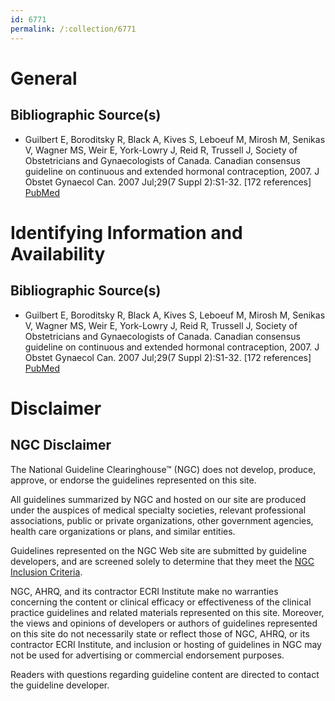 ```yaml
---
id: 6771
permalink: /:collection/6771
---
```


# General

## Bibliographic Source(s)

- Guilbert E, Boroditsky R, Black A, Kives S, Leboeuf M, Mirosh M, Senikas V, Wagner MS, Weir E, York-Lowry J, Reid R, Trussell J, Society of Obstetricians and Gynaecologists of Canada. Canadian consensus guideline on continuous and extended hormonal contraception, 2007. J Obstet Gynaecol Can. 2007 Jul;29(7 Suppl 2):S1-32. [172 references] [ PubMed ](http://www.ncbi.nlm.nih.gov/entrez/query.fcgi?cmd=Retrieve&db=pubmed&dopt=Abstract&list_uids=17761109)

# Identifying Information and Availability

## Bibliographic Source(s)

- Guilbert E, Boroditsky R, Black A, Kives S, Leboeuf M, Mirosh M, Senikas V, Wagner MS, Weir E, York-Lowry J, Reid R, Trussell J, Society of Obstetricians and Gynaecologists of Canada. Canadian consensus guideline on continuous and extended hormonal contraception, 2007. J Obstet Gynaecol Can. 2007 Jul;29(7 Suppl 2):S1-32. [172 references] [ PubMed ](http://www.ncbi.nlm.nih.gov/entrez/query.fcgi?cmd=Retrieve&db=pubmed&dopt=Abstract&list_uids=17761109)

# Disclaimer

## NGC Disclaimer

The National Guideline Clearinghouse™ (NGC) does not develop, produce, approve, or endorse the guidelines represented on this site.

All guidelines summarized by NGC and hosted on our site are produced under the auspices of medical specialty societies, relevant professional associations, public or private organizations, other government agencies, health care organizations or plans, and similar entities.

Guidelines represented on the NGC Web site are submitted by guideline developers, and are screened solely to determine that they meet the [NGC Inclusion Criteria](/help-and-about/summaries/inclusion-criteria).

NGC, AHRQ, and its contractor ECRI Institute make no warranties concerning the content or clinical efficacy or effectiveness of the clinical practice guidelines and related materials represented on this site. Moreover, the views and opinions of developers or authors of guidelines represented on this site do not necessarily state or reflect those of NGC, AHRQ, or its contractor ECRI Institute, and inclusion or hosting of guidelines in NGC may not be used for advertising or commercial endorsement purposes.

Readers with questions regarding guideline content are directed to contact the guideline developer.

